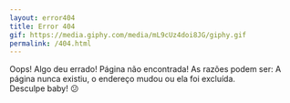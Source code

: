```yaml
---
layout: error404
title: Error 404
gif: https://media.giphy.com/media/mL9cUz4doi8JG/giphy.gif
permalink: /404.html
---
```


Oops! Algo deu errado! Página não encontrada! As razões podem ser: A página nunca existiu, o endereço mudou ou ela foi excluída.   
Desculpe baby! :confused:
